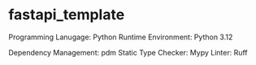 # fastapi_template

Programming Lanugage: Python
Runtime Environment: Python 3.12
<!-- Static Analysis Tool: flake8 -->
<!-- Code Formatting Solution: black -->
Dependency Management: pdm
Static Type Checker: Mypy
Linter: Ruff
